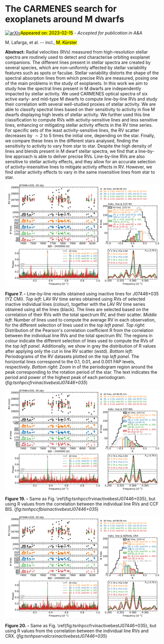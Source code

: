 <div class="macros" style="visibility:hidden;">
$\newcommand{\ensuremath}{}$
$\newcommand{\xspace}{}$
$\newcommand{\object}[1]{\texttt{#1}}$
$\newcommand{\farcs}{{.}''}$
$\newcommand{\farcm}{{.}'}$
$\newcommand{\arcsec}{''}$
$\newcommand{\arcmin}{'}$
$\newcommand{\ion}[2]{#1#2}$
$\newcommand{\textsc}[1]{\textrm{#1}}$
$\newcommand{\hl}[1]{\textrm{#1}}$
$\newcommand{\footnote}[1]{}$
$\newcommand{çf}{cross-correlation function\xspace}$
$\newcommand{\vsini}{\ensuremath{v \sin{i}}\xspace}$
$\newcommand{\ms}{\ensuremath{\mathrm{m s^{-1}}}\xspace}$
$\newcommand{\kms}{\ensuremath{\mathrm{km s^{-1}}}\xspace}$
$\newcommand{\A}{\ensuremath{\mathrm{Å}}\xspace}$
$\newcommand{\Halpha}{\ensuremath{\mathrm{H\alpha}}\xspace}$
$\newcommand{\CaHK}{\ion{Ca}{II} H\&K\xspace}$
$\newcommand{\pEWHalpha}{pEW\ensuremath{'(\Halpha)}\xspace}$
$\newcommand{\IHalpha}{\ensuremath{I_{\Halpha}}\xspace}$
$\newcommand{\logLHalphaLbol}{\ensuremath{\log(L_{\Halpha}/L_{\mathrm{bol}})}\xspace}$
$\newcommand{\LXLJ}{\ensuremath{L_X/L_J}\xspace}$
$\newcommand{\RHK}{\ensuremath{R'_{\mathrm{HK}}}\xspace}$
$\newcommand{\logRHK}{\ensuremath{\log R'_{\mathrm{HK}}}\xspace}$
$\newcommand{\HeD}{\ion{He}{I} \ensuremath{\mathrm{D_3}}\xspace}$
$\newcommand{\Heten}{\ensuremath{\mathrm{\ion{He}{I}} \lambda10833 \mathrm{Å}}\xspace}$
$\newcommand{\Pabeta}{\ensuremath{\mathrm{Pa}\beta}\xspace}$
$\newcommand{\NaD}{\ensuremath{\mathrm{\ion{Na}{I} D}}\xspace}$
$\newcommand{\Caii}{\ensuremath{\mathrm{\ion{Ca}{II}}}\xspace}$
$\newcommand{\Prot}{\ensuremath{P_{\mathrm{rot}}}\xspace}$
$\newcommand{\Prothalf}{\ensuremath{\frac{1}{2}P_{\mathrm{rot}}}\xspace}$
$\newcommand{\Protthird}{\ensuremath{\frac{1}{3}P_{\mathrm{rot}}}\xspace}$
$\newcommand{\Protalias}{\ensuremath{P_{\mathrm{rot}}\mathrm{ 1 d a.}}\xspace}$
$\newcommand{\Prothalfalias}{\ensuremath{\frac{1}{2}P_{\mathrm{rot}}\mathrm{ 1 d a.}}\xspace}$
$\newcommand{\Protthirdalias}{\ensuremath{\frac{1}{3}P_{\mathrm{rot}}\mathrm{ 1 d a.}}\xspace}$
$\newcommand{\days}{\ensuremath{\mathrm{d}}\xspace}$
$\newcommand{\FAP}{\ensuremath{\mathrm{FAP}}\xspace}$
$\newcommand{\Msun}{\ensuremath{\mathrm{M_{\odot}}}\xspace}$
$\newcommand{\Mearth}{\ensuremath{\mathrm{M_{\oplus}}}\xspace}$
$\newcommand{\Mjup}{\ensuremath{\mathrm{M_{J}}}\xspace}$
$\newcommand{\caracal}{\texttt{caracal}\xspace}$
$\newcommand{\serval}{\texttt{serval}\xspace}$
$\newcommand{\raccoon}{\texttt{raccoon}\xspace}$</div>

<div class="macros" style="visibility:hidden;">
$\newcommand{\ensuremath}{}$
$\newcommand{\xspace}{}$
$\newcommand{\object}[1]{\texttt{#1}}$
$\newcommand{\farcs}{{.}''}$
$\newcommand{\farcm}{{.}'}$
$\newcommand{\arcsec}{''}$
$\newcommand{\arcmin}{'}$
$\newcommand{\ion}[2]{#1#2}$
$\newcommand{\textsc}[1]{\textrm{#1}}$
$\newcommand{\hl}[1]{\textrm{#1}}$
$\newcommand{\footnote}[1]{}$
$\newcommand{çf}{cross-correlation function\xspace}$
$\newcommand{\vsini}{\ensuremath{v \sin{i}}\xspace}$
$\newcommand{\ms}{\ensuremath{\mathrm{m s^{-1}}}\xspace}$
$\newcommand{\kms}{\ensuremath{\mathrm{km s^{-1}}}\xspace}$
$\newcommand{\A}{\ensuremath{\mathrm{Å}}\xspace}$
$\newcommand{\Halpha}{\ensuremath{\mathrm{H\alpha}}\xspace}$
$\newcommand{\CaHK}{\ion{Ca}{II} H\&K\xspace}$
$\newcommand{\pEWHalpha}{pEW\ensuremath{'(\Halpha)}\xspace}$
$\newcommand{\IHalpha}{\ensuremath{I_{\Halpha}}\xspace}$
$\newcommand{\logLHalphaLbol}{\ensuremath{\log(L_{\Halpha}/L_{\mathrm{bol}})}\xspace}$
$\newcommand{\LXLJ}{\ensuremath{L_X/L_J}\xspace}$
$\newcommand{\RHK}{\ensuremath{R'_{\mathrm{HK}}}\xspace}$
$\newcommand{\logRHK}{\ensuremath{\log R'_{\mathrm{HK}}}\xspace}$
$\newcommand{\HeD}{\ion{He}{I} \ensuremath{\mathrm{D_3}}\xspace}$
$\newcommand{\Heten}{\ensuremath{\mathrm{\ion{He}{I}} \lambda10833 \mathrm{Å}}\xspace}$
$\newcommand{\Pabeta}{\ensuremath{\mathrm{Pa}\beta}\xspace}$
$\newcommand{\NaD}{\ensuremath{\mathrm{\ion{Na}{I} D}}\xspace}$
$\newcommand{\Caii}{\ensuremath{\mathrm{\ion{Ca}{II}}}\xspace}$
$\newcommand{\Prot}{\ensuremath{P_{\mathrm{rot}}}\xspace}$
$\newcommand{\Prothalf}{\ensuremath{\frac{1}{2}P_{\mathrm{rot}}}\xspace}$
$\newcommand{\Protthird}{\ensuremath{\frac{1}{3}P_{\mathrm{rot}}}\xspace}$
$\newcommand{\Protalias}{\ensuremath{P_{\mathrm{rot}}\mathrm{ 1 d a.}}\xspace}$
$\newcommand{\Prothalfalias}{\ensuremath{\frac{1}{2}P_{\mathrm{rot}}\mathrm{ 1 d a.}}\xspace}$
$\newcommand{\Protthirdalias}{\ensuremath{\frac{1}{3}P_{\mathrm{rot}}\mathrm{ 1 d a.}}\xspace}$
$\newcommand{\days}{\ensuremath{\mathrm{d}}\xspace}$
$\newcommand{\FAP}{\ensuremath{\mathrm{FAP}}\xspace}$
$\newcommand{\Msun}{\ensuremath{\mathrm{M_{\odot}}}\xspace}$
$\newcommand{\Mearth}{\ensuremath{\mathrm{M_{\oplus}}}\xspace}$
$\newcommand{\Mjup}{\ensuremath{\mathrm{M_{J}}}\xspace}$
$\newcommand{\caracal}{\texttt{caracal}\xspace}$
$\newcommand{\serval}{\texttt{serval}\xspace}$
$\newcommand{\raccoon}{\texttt{raccoon}\xspace}$</div>



<div id="title">

# The CARMENES search for exoplanets around M dwarfs

</div>
<div id="comments">

[![arXiv](https://img.shields.io/badge/arXiv-2302.07916-b31b1b.svg)](https://arxiv.org/abs/2302.07916)<mark>Appeared on: 2023-02-15</mark> - _Accepted for publication in A&A_

</div>
<div id="authors">

M. Lafarga, et al. -- incl., <mark>M. Kürster</mark>

</div>
<div id="abstract">

**Abstract:** Radial velocities (RVs) measured from high-resolution stellar spectra are routinely used to detect and characterise orbiting exoplanet companions. The different lines present in stellar spectra are created by several species, which are non-uniformly affected by stellar variability features such as spots or faculae. Stellar variability distorts the shape of the spectral absorption lines from which precise RVs  are measured, posing one of the main problems in the study of exoplanets. In this work we aim to study how the spectral lines present in M dwarfs are independently impacted by stellar activity. We used CARMENES optical spectra of six active early- and mid-type M dwarfs to compute line-by-line RVs and study their correlation with several well-studied proxies of stellar activity. We are able to classify spectral lines based on their sensitivity to activity in five M dwarfs displaying high levels of stellar activity. We further used this line classification to compute RVs with activity-sensitive lines and less sensitive lines, enhancing or mitigating stellar activity effects in the RV time series. For specific sets of the least activity-sensitive lines, the RV scatter decreases by $\sim2$ to 5 times the initial one, depending on the star. Finally, we compare these lines in the different stars analysed, finding the sensitivity to activity to vary from star to star. Despite the high density of lines and blends present in M dwarf stellar spectra, we find that a line-by-line approach is able to deliver precise RVs. Line-by-line RVs are also sensitive to stellar activity effects, and they allow for an accurate selection of activity-insensitive lines to mitigate activity effects in RV. However, we find stellar activity effects to vary in the same insensitive lines from star to star.

</div>

<div id="div_fig1">

<img src="tmp_2302.07916/./figures/J07446+035/correlation_ccfrvnzp_fitgaussianrvline/ts_nlin_histrcoeff_periodogram_all_rcoeff_cuts_-0.40_0.40_inside_stdwrvlinmax200_rcoeff_cuts_-0.30_0.30_inside_stdwrvlinmax200_rcoeff_cuts_-0.20_0.20_inside_stdwrvlinmax200_rcoeff_cuts_-0.10_0.10_inside_stdwrvlinmax200_rvline_mean_zoomprot.png" alt="Fig7" width="100%"/>

**Figure 7. -** Line-by-line results obtained using inactive lines for J07446+035 (YZ CMi). *Top left*: LAV RV time series obtained using RVs of selected inactive individual lines (colour), together with the LAV RV time series obtained using all the lines (black). The lines are selected based on the correlation of their RVs with the total spectrum RV, and their scatter. *Middle left*: Number of lines used to compute the average RV in each observation, for the different selection of lines used in the *top left panel*. *Top right*: Distribution of the Pearson's correlation coefficient R from the correlation between the individual line RVs and the total spectrum RV. The regions in colour indicate the different selection of lines used to compute the RVs of the *top left panel*. Additionally, we show in grey the distribution of R values after applying only the cut in line RV scatter (wstd). *Bottom left*: Periodograms of the RV datasets plotted on the *top left panel*. The horizontal lines correspond to the 0.1, 0.01, and 0.001 FAP levels, respectively. *Bottom right*: Zoom in of the periodogram region around the peak corresponding to the rotation period of the star. The text indicates the period and power of the highest peak of each periodogram. (*fig:tsnhpccfrvinactivebestJ07446+035*)

</div>
<div id="div_fig2">

<img src="tmp_2302.07916/./figures/J07446+035/correlation_ccfbis_fitgaussianrvline/ts_nlin_histrcoeff_periodogram_all_rcoeff_cuts_-0.40_0.40_inside_stdwrvlinmax200_rcoeff_cuts_-0.30_0.30_inside_stdwrvlinmax200_rcoeff_cuts_-0.20_0.20_inside_stdwrvlinmax200_rcoeff_cuts_-0.10_0.10_inside_stdwrvlinmax200_rvline_mean_zoomprot.png" alt="Fig19" width="100%"/>

**Figure 19. -** Same as Fig. \ref{fig:tsnhpccfrvinactivebestJ07446+035}, but using R values from the correlation between the individual line RVs and CCF BIS. (*fig:tsnhpccfbisinactivebestJ07446+035*)

</div>
<div id="div_fig3">

<img src="tmp_2302.07916/./figures/J07446+035/correlation_servalcrx_fitgaussianrvline/ts_nlin_histrcoeff_periodogram_all_rcoeff_cuts_-0.40_0.40_inside_stdwrvlinmax200_rcoeff_cuts_-0.30_0.30_inside_stdwrvlinmax200_rcoeff_cuts_-0.20_0.20_inside_stdwrvlinmax200_rcoeff_cuts_-0.10_0.10_inside_stdwrvlinmax200_rvline_mean_zoomprot.png" alt="Fig20" width="100%"/>

**Figure 20. -** Same as Fig. \ref{fig:tsnhpccfrvinactivebestJ07446+035}, but using R values from the correlation between the individual line RVs and CRX. (*fig:tsnhpservalcrxinactivebestJ07446+035*)

</div>